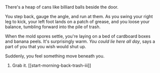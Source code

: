 There's a heap of cans like billiard balls beside the door.

You step back, gauge the angle, and run at them. As you swing your right leg to kick, your left foot lands on a patch of grease, and you loose your balance, tumbling forward into the pile of trash.

When the mold spores settle, you're laying on a bed of cardboard boxes and banana peels. It's surprisingly warm. *You could lie here all day*, says a part of you that you wish would shut up.

Suddenly, you feel something move beneath you.

1. Grab it. [[start-morning-back-trash-iii]]